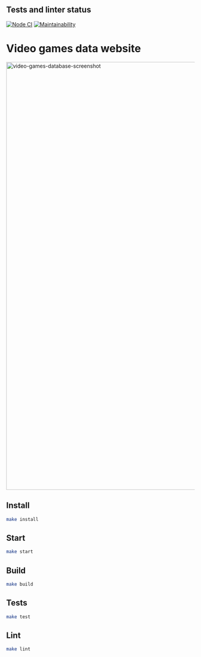 ## Tests and linter status

[![Node CI](https://github.com/Fedinyak/video-games-database/workflows/Node%20CI/badge.svg)](https://github.com/Fedinyak/video-games-database/actions)
[![Maintainability](https://api.codeclimate.com/v1/badges/505041fc2f02d8f5e3a6/maintainability)](https://codeclimate.com/github/Fedinyak/video-games-database/maintainability)

# Video games data website

<img width="1142" alt="video-games-database-screenshot" src="/src/img/video-games-database-screenshot.png">

## Install

```sh
make install
```

## Start

```sh
make start
```

## Build

```sh
make build
```

## Tests

```sh
make test
```

## Lint

```sh
make lint
```
